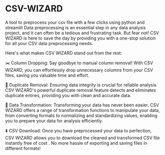 # CSV-WIZARD
A tool to preprocess your csv file with a few clicks using python and streamlit
Data preprocessing is an essential step in any data analysis project, and it can often be a tedious and frustrating task. But fear not! CSV WIZARD is here to save the day by providing you with a one-stop solution for all your CSV data preprocessing needs.

Here's what makes CSV WIZARD stand out from the rest:

✂️ Column Dropping: Say goodbye to manual column removal! With CSV WIZARD, you can effortlessly drop unnecessary columns from your CSV files, saving you valuable time and effort.

🔀 Duplicate Removal: Ensuring data integrity is crucial for reliable analysis. CSV WIZARD's powerful duplicate removal feature detects and eliminates duplicate entries, providing you with clean and accurate data.

🔄 Data Transformation: Transforming your data has never been easier. CSV WIZARD offers a range of transformation functions to manipulate your data, from converting formats to normalizing and standardizing values, enabling you to prepare your data for analysis efficiently.

⬇️ CSV Download: Once you have preprocessed your data to perfection, CSV WIZARD allows you to download the cleaned and transformed CSV file instantly free of cost . No more hassle of exporting and saving files in different formats!

